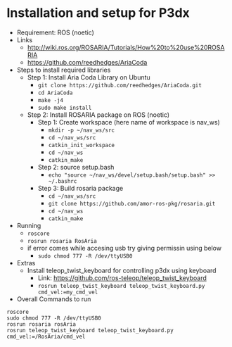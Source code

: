 # Installation and setup for P3dx
- Requirement: ROS (noetic)
- Links
	- http://wiki.ros.org/ROSARIA/Tutorials/How%20to%20use%20ROSARIA
	- https://github.com/reedhedges/AriaCoda
- Steps to install required libraries
	- Step 1: Install Aria Coda Library on Ubuntu
		- `git clone https://github.com/reedhedges/AriaCoda.git`
		- `cd AriaCoda`
		- `make -j4`
		- `sudo make install`
	- Step 2: Install ROSARIA package on ROS (noetic)
		- Step 1: Create workspace (here name of workspace is nav_ws)
			- `mkdir -p ~/nav_ws/src`
			- `cd ~/nav_ws/src`
			- `catkin_init_workspace`
			- `cd ~/nav_ws`
			- `catkin_make`
		- Step 2: source setup.bash
			- `echo "source ~/nav_ws/devel/setup.bash/setup.bash" >> ~/.bashrc`
		- Step 3: Build rosaria package
			-  `cd ~/nav_ws/src`
			- `git clone https://github.com/amor-ros-pkg/rosaria.git`
			- `cd ~/nav_ws`
			-  `catkin_make`
- Running
	- `roscore`
	- `rosrun rosaria RosAria`
	- if error comes while accesing usb try giving permissin using below
		- `sudo chmod 777 -R /dev/ttyUSB0`
- Extras
	- Install teleop_twist_keyboard for controlling p3dx using keyboard
		- Link: https://github.com/ros-teleop/teleop_twist_keyboard
		- `rosrun teleop_twist_keyboard teleop_twist_keyboard.py cmd_vel:=my_cmd_vel`
- Overall Commands to run
```
roscore
sudo chmod 777 -R /dev/ttyUSB0
rosrun rosaria rosAria
rosrun teleop_twist_keyboard teleop_twist_keyboard.py cmd_vel:=/RosAria/cmd_vel
```
